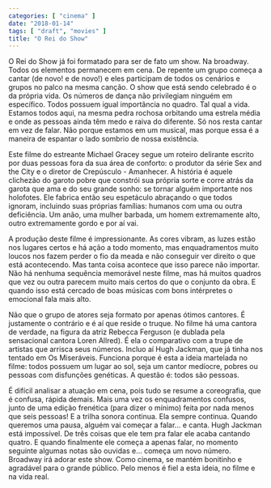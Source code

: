 ```yaml
---
categories: [ "cinema" ]
date: "2018-01-14"
tags: [ "draft", "movies" ]
title: "O Rei do Show"
---
```

O Rei do Show já foi formatado para ser de fato um show. Na
broadway. Todos os elementos permanecem em cena. De repente um grupo
começa a cantar (de novo! e de novo!) e eles participam de todos os
cenários e grupos no palco na mesma canção. O show que está sendo
celebrado é o da própria vida. Os números de dança não privilegiam
ninguém em específico. Todos possuem igual importância no quadro. Tal
qual a vida. Estamos todos aqui, na mesma pedra rochosa orbitando uma
estrela média e onde as pessoas ainda têm medo e raiva do diferente. Só
nos resta cantar em vez de falar. Não porque estamos em um musical, mas
porque essa é a maneira de espantar o lado sombrio de nossa existência.

Este filme do estreante Michael Gracey segue um roteiro delirante escrito
por duas pessoas fora da sua área de conforto: o produtor da série
Sex and the City e o diretor de Crepúsculo - Amanhecer. A história
é aquele clichezão do garoto pobre que constrói sua própria sorte
e corre atrás da garota que ama e do seu grande sonho: se tornar
alguém importante nos holofotes. Ele fabrica então seu espetáculo
abraçando o que todos ignoram, incluindo suas próprias famílias:
humanos com uma ou outra deficiência. Um anão, uma mulher barbada,
um homem extremamente alto, outro extremamente gordo e por aí vai.

A produção deste filme é impressionante. As cores vibram, as luzes
estão nos lugares certos e há ação a todo momento, mas enquadramentos
muito loucos nos fazem perder o fio da meada e não conseguir ver direito
o que está acontecendo. Mas tanta coisa acontece que isso parece não
importar. Não há nenhuma sequência memorável neste filme, mas há
muitos quadros que vez ou outra parecem muito mais certos do que o
conjunto da obra. E quando isso está cercado de boas músicas com bons
intérpretes o emocional fala mais alto.

Não que o grupo de atores seja formato por apenas ótimos cantores. É
justamente o contrário e é aí que reside o truque. No filme há uma
cantora de verdade, na figura da atriz Rebecca Ferguson (e dublada
pela sensacional cantora Loren Allred). É ela o comparativo com a
trupe de artistas que arrisca seus números. Incluo aí Hugh Jackman,
que já tinha nos tentado em Os Miseráveis. Funciona porque é esta a
ideia martelada no filme: todos possuem um lugar ao sol, seja um cantor
medíocre, pobres ou pessoas com disfunções genéticas. A questão é:
todos são pessoas.

É difícil analisar a atuação em cena, pois tudo se resume
a coreografia, que é confusa, rápida demais. Mais uma vez os
enquadramentos confusos, junto de uma edição frenética (para dizer
o mínimo) feita por nada menos que seis pessoas! E a trilha sonora
continua. Ela sempre continua. Quando queremos uma pausa, alguém
vai começar a falar... e canta. Hugh Jackman está impossível. De
três coisas que ele tem pra falar ele acaba cantando quatro. E quando
finalmente ele começa a apenas falar, no momento seguinte algumas
notas são ouvidas e... começa um novo número. Broadway irá adorar
este show. Como cinema, se mantém bonitinho e agradável para o grande
público. Pelo menos é fiel a esta ideia, no filme e na vida real.
